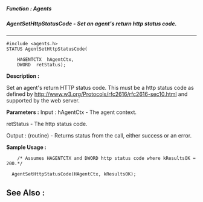 ##### Function : Agents
##### AgentSetHttpStatusCode - Set an agent's return http status code.
---
```
#include <agents.h>
STATUS AgentSetHttpStatusCode(

	HAGENTCTX  hAgentCtx,
	DWORD  retStatus);
```
**Description :**

Set an agent's return HTTP status code. This must be a http status code as 
defined by http://www.w3.org/Protocols/rfc2616/rfc2616-sec10.html and supported 
by the web server.

**Parameters :**
Input :
hAgentCtx  -  The agent context.

retStatus  -  The http status code.

Output :
(routine)  -  Returns status from the call, either success or an error.



**Sample Usage :**
```
	/* Assumes HAGENTCTX and DWORD http status code where kResultsOK = 
200.*/

  AgentSetHttpStatusCode(HAgentCtx, kResultsOK); 
```
**See Also :**
---
